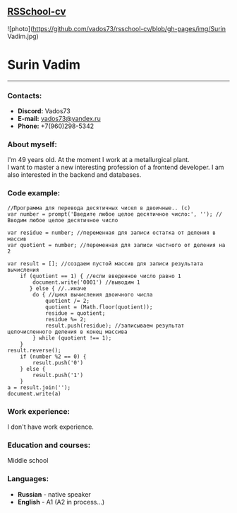 ## [RSSchool-cv](https://rs.school/)
![photo](https://github.com/vados73/rsschool-cv/blob/gh-pages/img/Surin Vadim.jpg)
# **Surin Vadim**
***

### Contacts:
   - **Discord:** Vados73
   - **E-mail:** <vados73@yandex.ru>
   - **Phone:** +7(960)298-5342

### About myself:
I'm 49 years old. At the moment I work at a metallurgical plant.\
I want to master a new interesting profession of a frontend developer. 
I am also interested in the backend and databases.

### Code example:
```
//Программа для перевода десятичных чисел в двоичные.. (с)
var number = prompt('Введите любое целое десятичное число:', ''); //Вводим любое целое десятичное число

var residue = number; //переменная для записи остатка от деления в массив
var quotient = number; //переменная для записи частного от деления на 2

var result = []; //создаем пустой массив для записи результата вычисления
    if (quotient == 1) { //если введенное число равно 1
        document.write('0001') //выводим 1
       } else { //..иначе
        do { //цикл вычисления двоичного числа    
            quotient /= 2;
            quotient = (Math.floor(quotient));
            residue = quotient;
            residue %= 2;
            result.push(residue); //записываем результат целочисленного деления в конец массива
        } while (quotient !== 1);
    }
result.reverse();
    if (number %2 == 0) {
        result.push('0')    
    } else {
        result.push('1')
    }
a = result.join('');
document.write(a)
```

### Work experience:
I don't have work experience.

### Education and courses:
Middle school

### Languages:
   - **Russian** - native speaker
   - **English** - A1 (A2 in process...)


